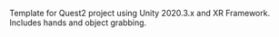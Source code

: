 Template for Quest2 project using Unity 2020.3.x and XR Framework. Includes hands and object grabbing.
